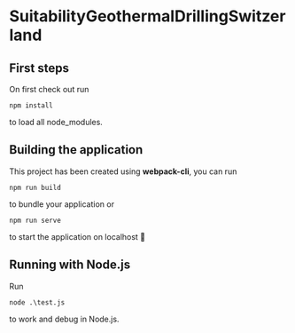 # SuitabilityGeothermalDrillingSwitzerland

## First steps
On first check out run
```
npm install
```
to load all node_modules.


## Building the application
This project has been created using **webpack-cli**, you can run

```
npm run build
```

to bundle your application or

```
npm run serve
```

to start the application on localhost 🚀

## Running with Node.js
Run 
```
node .\test.js
```
to work and debug in Node.js.
